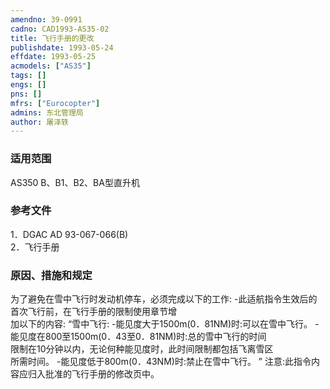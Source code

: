 ```yaml
---
amendno: 39-0991  
cadno: CAD1993-AS35-02  
title: 飞行手册的更改  
publishdate: 1993-05-24  
effdate: 1993-05-25  
acmodels: ["AS35"]  
tags: []  
engs: []  
pns: []  
mfrs: ["Eurocopter"]  
admins: 东北管理局  
author: 屠泽轶  
---
```

  
### 适用范围  
AS350 B、B1、B2、BA型直升机  
  
<!--more-->  
### 参考文件  
  1．DGAC AD 93-067-066(B)  
2．飞行手册  
  
### 原因、措施和规定  

  为了避免在雪中飞行时发动机停车，必须完成以下的工作:     -此适航指令生效后的首次飞行前，在飞行手册的限制使用章节增  
加以下的内容: “雪中飞行: -能见度大于1500m(0．81NM)时:可以在雪中飞行。     -能见度在800至1500m(0．43至0．81NM)时:总的雪中飞行的时间  
限制在10分钟以内，无论何种能见度时，此时间限制都包括飞离雪区  
所需时间。     -能见度低于800m(0．43NM)时:禁止在雪中飞行。 ”    注意:此指令内容应归入批准的飞行手册的修改页中。  
